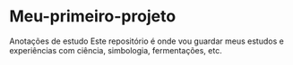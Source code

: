 # Meu-primeiro-projeto
Anotações de estudo 
Este repositório é onde vou guardar meus estudos e experiências com ciência, simbologia, fermentações, etc.
